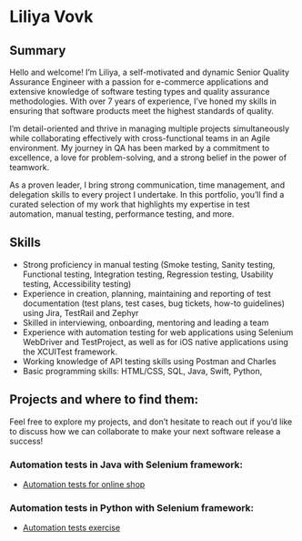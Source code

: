 # Liliya Vovk
## Summary
Hello and welcome! I’m Liliya, a self-motivated and dynamic Senior Quality Assurance Engineer with a passion for e-commerce applications and extensive knowledge of software testing types and quality assurance methodologies. With over 7 years of experience, I’ve honed my skills in ensuring that software products meet the highest standards of quality.

I’m detail-oriented and thrive in managing multiple projects simultaneously while collaborating effectively with cross-functional teams in an Agile environment. My journey in QA has been marked by a commitment to excellence, a love for problem-solving, and a strong belief in the power of teamwork.

As a proven leader, I bring strong communication, time management, and delegation skills to every project I undertake. In this portfolio, you’ll find a curated selection of my work that highlights my expertise in test automation, manual testing, performance testing, and more.

## Skills
* Strong proficiency in manual testing (Smoke testing, Sanity testing, Functional testing, Integration testing, Regression testing, Usability testing, Accessibility testing)
* Experience in creation, planning, maintaining and reporting of test documentation (test plans, test cases, bug tickets, how-to guidelines) using Jira, TestRail and Zephyr
* Skilled in interviewing, onboarding, mentoring and leading a team
* Experience with automation testing for web applications using Selenium WebDriver and TestProject, as well as for iOS native applications using the XCUITest framework.
* Working knowledge of API testing skills using Postman and Charles
* Basic programming skills: HTML/CSS, SQL, Java, Swift, Python, 


## Projects and where to find them:
Feel free to explore my projects, and don’t hesitate to reach out if you’d like to discuss how we can collaborate to make your next software release a success!
### Automation tests in Java with Selenium framework:
* [Automation tests for online shop](https://github.com/liliyavovk-17/seleniumJava)

### Automation tests in Python with Selenium framework:
* [Automation tests exercise](https://github.com/liliyavovk-17/LiliyasSeleniumPythonExercise)


